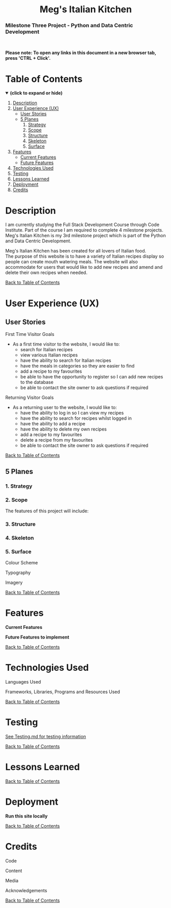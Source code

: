 <h1 align="center">Meg's Italian Kitchen</h1>

<h3>Milestone Three Project - Python and Data Centric Development</h3>
<br>

**Please note: To open any links in this document in a new browser tab, press 'CTRL + Click'.**

<a id=#table-of-contents></a>
# Table of Contents
<details open>
<summary><b>(click to expand or hide)</b></summary>
<!-- Markdown TOC -->

1. [Description](#description)
2. [User Experience (UX)](#user-experience-(ux))
   * [User Stories](#user-stories)
   * [5 Planes](#5-planes)
     1. [Strategy](#strategy)
     2. [Scope](#scope)
     3. [Structure](#structure)
     4. [Skeleton](#skeleton)
     5. [Surface](#surface)
3. [Features](#features)
   * [Current Features](#current-features)
   * [Future Features](#future-features)
4. [Technologies Used](#technologies-used)
5. [Testing](#testing)
6. [Lessons Learned](#lessons-learned)
7. [Deployment](#deployment)
8. [Credits](#credits)

<!-- /Markdown TOC -->
</details>

<a id="description"></a>
# Description  

I am currently studying the Full Stack Development Course through Code Institute. Part of the course I am required 
to complete 4 milestone projects. Meg's Italian Kitchen is my 3rd milestone project which is part of the Python and Data Centric Development.  

Meg's Italian Kitchen has been created for all lovers of Italian food.  
The purpose of this website is to have a variety of Italian recipes display so people can create mouth watering meals. 
The website will also accommodate for users that would like to add new recipes and amend and delete their own recipes when needed.

[Back to Table of Contents](#table-of-contents)

<a id="user-experience-(ux)"></a>
# User Experience (UX)

<a id="user-stories"></a>
## User Stories  

First Time Visitor Goals

* As a first time visitor to the website, I would like to:  
  * search for Italian recipes
  * view various Italian recipes
  * have the ability to search for Italian recipes
  * have the meals in categories so they are easier to find
  * add a recipe to my favourites
  * be able to have the opportunity to register so I can add new recipes to the database
  * be able to contact the site owner to ask questions if required

Returning Visitor Goals

* As a returning user to the website, I would like to:
  * have the ability to log in so I can view my recipes
  * have the ability to search for recipes whilst logged in
  * have the ability to add a recipe
  * have the ability to delete my own recipes
  * add a recipe to my favourites
  * delete a recipe from my favourites
  * be able to contact the site owner to ask questions if required

[Back to Table of Contents](#table-of-contents)

<a id="5-planes"></a>
## 5 Planes

<a id="strategy"></a>
### 1. Strategy

<a id="scope"></a>
### 2. Scope

The features of this project will include:

<a id="structure"></a>
### 3. Structure

<a id="skeleton"></a>
### 4. Skeleton

<a id="surface"></a>
### 5. Surface 

Colour Scheme


Typography


Imagery


[Back to Table of Contents](#table-of-contents)

<a id="features"></a>
# Features

<a id="current-features"></a>
**Current Features**


<a id="future-features"></a>
**Future Features to implement**


[Back to Table of Contents](#table-of-contents)

<a id="technologies-used"></a>
# Technologies Used

Languages Used


Frameworks, Libraries, Programs and Resources Used


[Back to Table of Contents](#table-of-contents)

<a id="testing"></a>
# Testing

[See Testing.md for testing information](TESTING.md)

[Back to Table of Contents](#table-of-contents)

<a id="lessons-learned"></a>
# Lessons Learned


[Back to Table of Contents](#table-of-contents)

<a id="deployment"></a>
# Deployment


**Run this site locally**


[Back to Table of Contents](#table-of-contents)

<a id="credits"></a>
# Credits

Code


Content  


Media  


Acknowledgements


[Back to Table of Contents](#table-of-contents)